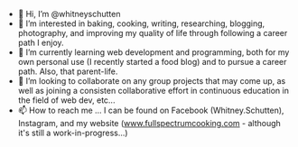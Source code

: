 - 👋 Hi, I’m @whitneyschutten
- 👀 I’m interested in baking, cooking, writing, researching, blogging, photography, and improving my quality of life through following a career path I enjoy.
- 🌱 I’m currently learning web development and programming, both for my own personal use (I recently started a food blog) and to pursue a career path. Also, that parent-life.
- 💞️ I’m looking to collaborate on any group projects that may come up, as well as joining a consisten collaborative effort in continuous education in the field of web dev, etc...
- 📫 How to reach me ... I can be found on Facebook (Whitney.Schutten), Instagram, and my website (www.fullspectrumcooking.com - although it's still a work-in-progress...)

<!---
whitneyschutten/whitneyschutten is a ✨ special ✨ repository because its `README.md` (this file) appears on your GitHub profile.
You can click the Preview link to take a look at your changes.
--->
